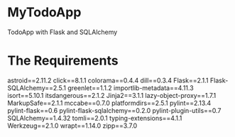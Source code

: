 # MyTodoApp
TodoApp with Flask and SQLAlchemy


# The Requirements
astroid==2.11.2
click==8.1.1
colorama==0.4.4
dill==0.3.4
Flask==2.1.1
Flask-SQLAlchemy==2.5.1
greenlet==1.1.2
importlib-metadata==4.11.3
isort==5.10.1
itsdangerous==2.1.2
Jinja2==3.1.1
lazy-object-proxy==1.7.1
MarkupSafe==2.1.1
mccabe==0.7.0
platformdirs==2.5.1
pylint==2.13.4
pylint-flask==0.6
pylint-flask-sqlalchemy==0.2.0
pylint-plugin-utils==0.7
SQLAlchemy==1.4.32
tomli==2.0.1
typing-extensions==4.1.1
Werkzeug==2.1.0
wrapt==1.14.0
zipp==3.7.0
